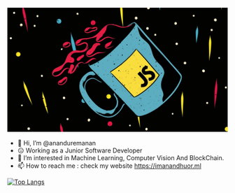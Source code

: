 ![Javascript wallpaper by wallpaper access](https://raw.githubusercontent.com/ananduremanan/Demo/demo_files/4635758.jpg)

- 👋 Hi, I’m @ananduremanan
- 😑 Working as a Junior Software Developer 
- 👀 I’m interested in Machine Learning, Computer Vision And BlockChain.
- 📫 How to reach me : check my website https://imanandhuor.ml


[![Top Langs](https://github-readme-stats.vercel.app/api/top-langs/?username=ananduremanan&hide_progress=true)](https://github.com/ananduremanan/github-readme-stats)

<!-- [![Anandhu's GitHub stats](https://github-readme-stats.vercel.app/api?username=ananduremanan)](https://github.com/ananduremanan/github-readme-stats) -->

<!---
ananduremanan/ananduremanan is a ✨ special ✨ repository because its `README.md` (this file) appears on your GitHub profile.
You can click the Preview link to take a look at your changes.
--->
